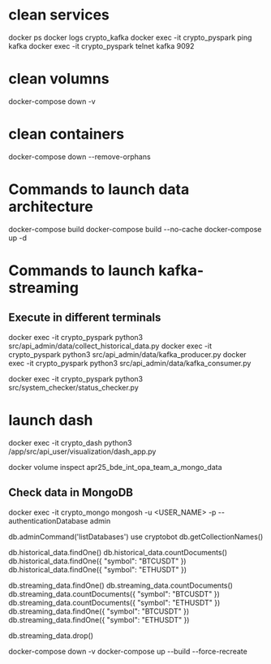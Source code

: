 
# clean services
docker ps
docker logs crypto_kafka
docker exec -it crypto_pyspark ping kafka
docker exec -it crypto_pyspark telnet kafka 9092

# clean volumns
docker-compose down -v
# clean containers
docker-compose down --remove-orphans 

 # Commands to launch data architecture
docker-compose build
docker-compose build --no-cache
docker-compose up -d


# Commands to launch kafka-streaming

## Execute in different terminals
docker exec -it crypto_pyspark python3 src/api_admin/data/collect_historical_data.py
docker exec -it crypto_pyspark python3 src/api_admin/data/kafka_producer.py
docker exec -it crypto_pyspark python3 src/api_admin/data/kafka_consumer.py

docker exec -it crypto_pyspark python3 src/system_checker/status_checker.py
# launch dash
docker exec -it crypto_dash python3 /app/src/api_user/visualization/dash_app.py


docker volume inspect apr25_bde_int_opa_team_a_mongo_data

## Check data in MongoDB
docker exec -it crypto_mongo mongosh -u <USER_NAME> -p <PASSWORD> --authenticationDatabase admin

db.adminCommand('listDatabases')
use cryptobot
db.getCollectionNames()

db.historical_data.findOne()
db.historical_data.countDocuments()
db.historical_data.findOne({ "symbol": "BTCUSDT" })
db.historical_data.findOne({ "symbol": "ETHUSDT" })

db.streaming_data.findOne()
db.streaming_data.countDocuments()
db.streaming_data.countDocuments({ "symbol": "BTCUSDT" })
db.streaming_data.countDocuments({ "symbol": "ETHUSDT" })
db.streaming_data.findOne({ "symbol": "BTCUSDT" })
db.streaming_data.findOne({ "symbol": "ETHUSDT" })

db.streaming_data.drop()

docker-compose down -v
docker-compose up --build --force-recreate
